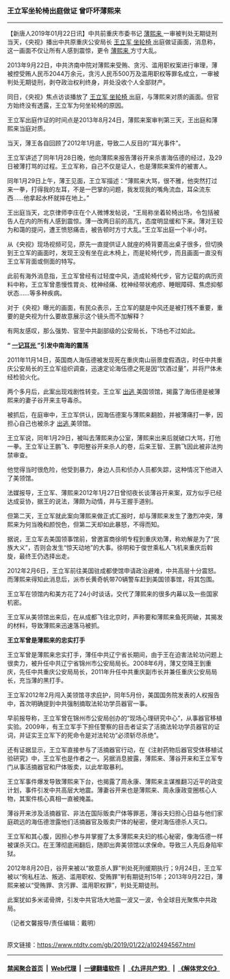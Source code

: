 ### 王立军坐轮椅出庭做证 曾吓坏薄熙来
------------------------

<div class="post_content">
 <p>
  【新唐人2019年01月22日讯】中共前重庆市委书记
  <a href="https://www.ntdtv.com/gb/薄熙来.htm">
   薄熙来
  </a>
  一审被判处无期徒刑当天，《央视》播出中共原重庆公安局长
  <a href="https://www.ntdtv.com/gb/王立军.htm">
   王立军
  </a>
  <a href="https://www.ntdtv.com/gb/坐轮椅.htm">
   坐轮椅
  </a>
  出庭做证画面，消息称，这一画面不仅让所有人感到震惊，更令
  <a href="https://www.ntdtv.com/gb/薄熙来.htm">
   薄熙来
  </a>
  方寸大乱。
 </p>
 <p>
  2013年9月22日，中共济南中院对薄熙来受贿、贪污、滥用职权案进行审理，薄被控受贿人民币2044万余元，贪污人民币500万及滥用职权等罪名成立，一审被判处无期徒刑，剥夺政治权利终身，并处没收个人全部财产。
 </p>
 <p>
  同日，《央视》焦点访谈播放了
  <a href="https://www.ntdtv.com/gb/王立军.htm">
   王立军
  </a>
  <a href="https://www.ntdtv.com/gb/坐轮椅.htm">
   坐轮椅
  </a>
  出庭，与薄熙来对质的画面。但官方始终没有透露，王立军为何坐轮椅的原因。
 </p>
 <p>
  王立军出庭作证的时间点是2013年8月24日，薄熙来案审判第三天，王出庭和薄熙来当庭对质。
 </p>
 <p>
  当天，薄王各自回顾了2012年1月底，导致二人反目的“耳光事件”。
 </p>
 <p>
  王立军讲述了同年1月28日晚，他向薄熙来报告薄谷开来杀害海伍德的经过，及29日被薄打骂的过程。王立军称，自己不仅是证人，也是薄熙来案件的被害人。
 </p>
 <p>
  同年1月29日上午，薄王见面，王立军描述：“薄熙来大骂，很不雅，他突然打过来一拳，打得我的左耳，不是一巴掌的问题，我发现我的嘴角流血，耳朵流东西……他拿起水杯就摔在地上。”
 </p>
 <p>
  王出庭当天，北京律师李庄在个人微博发帖说，“王局称坐着轮椅出场，令包括被告人在内的所有人感到震惊。薄一改两日前的高亢，态度明显缓和下来。薄对王较为和蔼的提问，遭王愤怒痛击，被告顿时方寸大乱。”王立军出庭一个半小时。
 </p>
 <p>
  从《央视》现场视频可见，原先一直提供证人就座的椅背要高出桌子很多，但切换到王立军的画面时，发现王没有坐在此木椅上，而是轮椅代步，而且画面一直没有王立军背面或侧面的特写。
 </p>
 <p>
  此前有海外消息指，王立军曾经有过轻度中风，造成轮椅代步，官方记载的病历资料中称，王立军曾患慢性胃炎、枕神经痛、枕神经带状疱疹、睡眠障碍、焦虑抑郁状态……等多种疾病。
 </p>
 <p>
  对于《央视》曝光的画面，有民众表示，王立军的腿是中风还是被打残不重要，重要的是央视为什么要故意展示这个镜头而不加解释？
 </p>
 <p>
  有网友感叹，那么强势、官至中共副部级的公安局长，下场也不过如此。
 </p>
 <p>
  <strong>
   “
   <a href="https://www.ntdtv.com/gb/一记耳光.htm">
    一记耳光
   </a>
   ”引发中南海的震荡
  </strong>
 </p>
 <p>
  2011年11月14日，英国商人海伍德被发现死在重庆南山丽景度假酒店，时任中共重庆公安局长的王立军组织调查，迅速定论海伍德之死是因“饮酒过量”，并将尸体未经检验火化。
 </p>
 <p>
  两个多月后，此案出现戏剧性转变。王立军
  <a href="https://www.ntdtv.com/gb/出逃.htm">
   出逃
  </a>
  美国领馆，揭露了海伍德是被薄熙来的妻子谷开来主导毒杀。
 </p>
 <p>
  被抓后，在庭审中，王立军供认，因海伍德案与薄熙来翻脸，并被薄痛打一拳，因担心自己也被杀才
  <a href="https://www.ntdtv.com/gb/出逃.htm">
   出逃
  </a>
  美领馆。
 </p>
 <p>
  王立军说，同年1月29日，被叫去薄熙来办公室，薄熙来出来后就破口大骂，打他一拳。王立军让王鹏飞、李阳整谷开来杀人的卷，后来王智、王鹏飞因此被非法拘禁审查。
 </p>
 <p>
  他觉得当时很危险，他受到暴力，身边人员和侦办人员都失踪，这种情况下他进入了美领馆。
 </p>
 <p>
  法媒报导，王立军、薄熙来2012年1月27日曾彻夜长谈薄谷开来案，双方似乎已经达成妥协，据王的说法，薄颇为动情，并与王握手道别。
 </p>
 <p>
  但第二天，王立军就此案向薄熙来做正式汇报时，却与薄熙来发生了激烈冲突，薄熙来为何当晚和颜悦色，但第二天却如此暴怒，不得而知。
 </p>
 <p>
  据说，王立军去美国领事馆前，曾邀富商徐明专程到重庆劝薄，称劝解是为了“民族大义”，否则会发生“惊天动地”的大事。徐明和于俊世乘私人飞机来重庆后斡旋，最终王仍选择出走。
 </p>
 <p>
  2012年2月6日，王立军前往美国驻成都使馆申请政治避难，中共高层十分震怒。而薄熙来得知此消息后，派市长黄奇帆带70辆警车赶到美国领事馆，将其包围。
 </p>
 <p>
  王立军在领馆内和美方花了24小时谈话，交代了薄熙来的很多内幕以及一些国家机密。
 </p>
 <p>
  王立军从美领馆出来后，在从成都飞往北京时，声称要和薄熙来鱼死网破，其揭发的材料，导致薄熙来迅速落马被抓。
 </p>
 <p>
  <strong>
   王立军曾是薄熙来的忠实打手
  </strong>
 </p>
 <p>
  王立军曾是薄熙来忠实打手，薄任中共辽宁省长期间，由于王在迫害法轮功问题上很卖力，被升任中共辽宁省锦州市公安局局长。2008年6月，薄又空降王到重庆，先任中共重庆公安局局长，2011年升任中共重庆副市长并兼任重庆公安局局长，充当薄的黑打手。
 </p>
 <p>
  王立军2012年2月闯入美领馆寻求庇护，同年5月份，美国国务院发表的人权报告中，首次明确提到中共强制摘取法轮功学员器官一事。
 </p>
 <p>
  早前报导称，王立军曾在锦州市公安局创办的“现场心理研究中心”，从事器官移植实验。2009年，有王立军手下担任警察的目击者证实了活摘法轮功学员器官的证词，并证实王立军下的死命令是对法轮功“必须斩尽杀绝”。
 </p>
 <p>
  还有证据显示，王立军直接参与了活摘器官行动，在《注射药物后器官受体移植试验研究》中，王立军也是作者之一。另据消息披露，薄熙来、薄谷开来和王立军专门从事活摘器官和尸体贩卖，以此牟取暴利。
 </p>
 <p>
  王立军事件爆发导致薄熙来下台，也揭露了周永康、薄熙来主谋推翻习近平的政变计划，事件引发中共高层大地震。薄妻谷开来也是薄熙来、周永康政变圈核心人物，其案件核心真相一直被掩盖。
 </p>
 <p>
  薄谷开来涉及活摘器官、非法在国际贩卖尸体等罪恶，薄谷夫妇担心日益与他们家庭疏远的海伍德泄露他们活摘器官及贩卖尸体的秘密，便对海伍德杀人灭口。
 </p>
 <p>
  王立军和其心腹，因担心参与并掌握了太多薄熙来夫妇的核心秘密，像海伍德一样被谋杀灭口。在王薄彻底闹翻后，随即出奔美领馆以求保命。导致三人先后身陷牢狱。
 </p>
 <p>
  2012年8月20日，谷开来被以“故意杀人罪”判处死刑缓期执行；9月24日，王立军被以“徇私枉法、叛逃、滥用职权、受贿罪”判有期徒刑15年；2013年9月22日，薄熙来被以“受贿罪、贪污罪、滥用职权罪”，判处无期徒刑。
 </p>
 <p>
  此案犹如多米诺骨牌，引发中共官场大地震一波又一波，令全球目光聚焦中共政局。
 </p>
 <p>
  （记者文馨报导/责任编辑：戴明）
 </p>
 <div class="single_ad">
 </div>
</div>

<br/>原文链接：https://www.ntdtv.com/gb/2019/01/22/a102494567.html


------------------------
#### [禁闻聚合首页](https://github.com/gfw-breaker/banned-news/blob/master/README.md) &nbsp;|&nbsp; [Web代理](https://github.com/gfw-breaker/open-proxy/blob/master/README.md) &nbsp;|&nbsp; [一键翻墙软件](https://github.com/gfw-breaker/nogfw/blob/master/README.md) &nbsp;|&nbsp; [《九评共产党》](https://github.com/gfw-breaker/9ping.md/blob/master/README.md#九评之一评共产党是什么) &nbsp;|&nbsp; [《解体党文化》](https://github.com/gfw-breaker/jtdwh.md/blob/master/README.md#绪论)